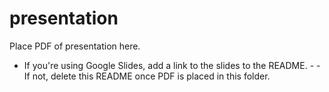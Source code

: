 # presentation

Place PDF of presentation here. 

- If you're using Google Slides, add a link to the slides to the README. - - If not, delete this README once PDF is placed in this folder.
